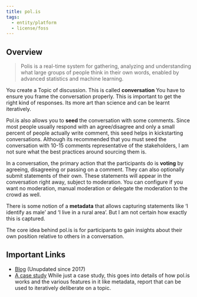 ```yaml
---
title: pol.is
tags:
  - entity/platform
  - license/foss
---
```

## Overview

>Polis is a real-time system for gathering, analyzing and understanding what large groups of people think in their own words, enabled by advanced statistics and machine learning. 

You create a Topic of discussion. This is called **conversation** You have to ensure you frame the conversation properly. This is important to get the right kind of responses. Its more art than science and can be learnt iteratively.

Pol.is also allows you to **seed** the conversation with some comments. Since most people usually respond with an agree/disagree and only a small percent of people actually write comment, this seed helps in kickstarting conversations. Although its recommended that you must seed the conversation with 10-15 comments representative of the stakeholders, I am not sure what the best practices around sourcing them is.

In a conversation, the primary action that the participants do is **voting** by agreeing, disagreeing or passing on a comment. They can also optionally submit statements of their own. These statements will appear in the conversation right away, subject to moderation. You can configure if you want no moderation, manual moderation or delegate the moderation to the crowd as well.

There is some notion of a **metadata** that allows capturing statements like ‘I identify as male’ and ‘I live in a rural area’. But I am not certain how exactly this is captured.

The core idea behind pol.is is for participants to gain insights about their own position relative to others in a conversation.

## Important Links
- [Blog](https://blog.pol.is/) (Unupdated since 2017)
- [A case study](https://blog.pol.is/pol-is-case-study-temperature-check-a02dff7cc838)
  While just a case study, this goes into details of how pol.is works and the various features in it like metadata, report that can be used to iteratively deliberate on a topic.
